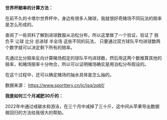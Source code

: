 
**世界杯赔率的计算方法：**

在前不久的卡塔尔世界杯中，身边有很多人赌球，我就很好奇赌场不同玩法的赔率是怎么形成的。

查阅了一些资料了解到进球数服从泊松分布，所以这里做了一个验证，验证了 胜负平 让球 比分 总进球 半全场 这些不同的玩法，
只要通过双方球队平均进球数两个数字就可以决定剩下所有的赔率。

先通过比分赔率反向计算赌场假定的球队平均进球数，然后用这两个数推算其他的赔率，和赌场赔率十分吻合，所以可以证明赌场确实是用泊松分布假设的。

在这个过程中，还可以确定赌场的抽水具体是怎么抽的。

数据来源：
https://www.sporttery.cn/jc/jsq/zqbf/


**我是如何三个月减肥30斤的：**

2022年中通过戒碳水和游泳，在三个月中减掉了三十斤，这中间从苹果导出数据做回归的方法给我很大的帮助。
